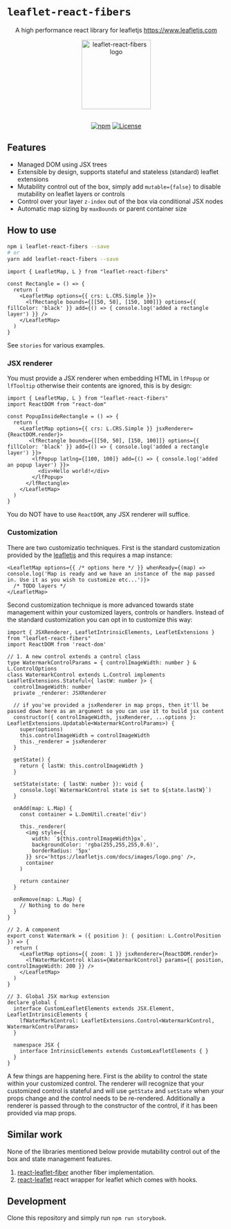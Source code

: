 `leaflet-react-fibers`
=====================

<div align="center">

A high performance react library for leafletjs https://www.leafletjs.com

<img src="/assets/leaflet-react-fibers.png" style="width: 10rem; margin-bottom: 1rem" alt="leaflet-react-fibers logo" />

[![npm](https://img.shields.io/npm/v/leaflet-react-fibers)](https://www.npmjs.com/package/leaflet-react-fibers) [![License](https://img.shields.io/npm/l/leaflet-react-fibers)](https://github.com/chickencoding123/leaflet-react-fibers/blob/main/LICENSE)

</div>

## Features

- Managed DOM using JSX trees
- Extensible by design, supports stateful and stateless (standard) leaflet extensions
- Mutability control out of the box, simply add `mutable={false}` to disable mutability on leaflet layers or controls
- Control over your layer `z-index` out of the box via conditional JSX nodes
- Automatic map sizing by  `maxBounds` or parent container size


## How to use
```sh
npm i leaflet-react-fibers --save
# or
yarn add leaflet-react-fibers --save
```
```tsx
import { LeafletMap, L } from "leaflet-react-fibers"

const Rectangle = () => {
  return (
    <LeafletMap options={{ crs: L.CRS.Simple }}>
      <lfRectangle bounds={[[50, 50], [150, 100]]} options={{ fillColor: 'black' }} add={() => { console.log('added a rectangle layer') }} />
    </LeafletMap>
  )
}
```
See `stories` for various examples.

### JSX renderer
You must provide a JSX renderer when embedding HTML in `lfPopup` or `lfTooltip` otherwise their contents are ignored, this is by design:
```tsx
import { LeafletMap, L } from "leaflet-react-fibers"
import ReactDOM from "react-dom"

const PopupInsideRectangle = () => {
  return (
    <LeafletMap options={{ crs: L.CRS.Simple }} jsxRenderer={ReactDOM.render}>
       <lfRectangle bounds={[[50, 50], [150, 100]]} options={{ fillColor: 'black' }} add={() => { console.log('added a rectangle layer') }}>
        <lfPopup latlng={[100, 100]} add={() => { console.log('added an popup layer') }}>
          <div>Hello world!</div>
        </lfPopup>
      </lfRectangle>
    </LeafletMap>
  )
}
```
You do NOT have to use `ReactDOM`, any JSX renderer will suffice. 


### Customization
There are two customizatio techniques. First is the standard customization provided by the [leafletjs](https://www.leafletjs.com) and this requires a  map instance:
```tsx
<LeafletMap options={{ /* options here */ }} whenReady={(map) => console.log('Map is ready and we have an instance of the map passed in. Use it as you wish to customize etc...')}>
  /* TODO layers */
</LeafletMap>
```

Second customization technique is more advanced towards state management within your customized layers, controls or handlers. Instead of the standard customization you can opt in to customize this way:

```tsx
import { JSXRenderer, LeafletIntrinsicElements, LeafletExtensions } from "leaflet-react-fibers"
import ReactDOM from 'react-dom'

// 1. A new control extends a control class
type WatermarkControlParams = { controlImageWidth: number } & L.ControlOptions
class WatermarkControl extends L.Control implements LeafletExtensions.Stateful<{ lastW: number }> {
  controlImageWidth: number
  private _renderer: JSXRenderer

  // if you've provided a jsxRenderer in map props, then it'll be passed down here as an argument so you can use it to build jsx content
  constructor({ controlImageWidth, jsxRenderer, ...options }: LeafletExtensions.Updatable<WatermarkControlParams>) {
    super(options)
    this.controlImageWidth = controlImageWidth
    this._renderer = jsxRenderer
  }

  getState() {
    return { lastW: this.controlImageWidth }
  }

  setState(state: { lastW: number }): void {
    console.log(`WatermarkControl state is set to ${state.lastW}`)
  }

  onAdd(map: L.Map) {
    const container = L.DomUtil.create('div')

    this._renderer(
      <img style={{
        width: `${this.controlImageWidth}px`,
        backgroundColor: 'rgba(255,255,255,0.6)',
        borderRadius: '5px'
      }} src='https://leafletjs.com/docs/images/logo.png' />,
      container
    )

    return container
  }

  onRemove(map: L.Map) {
    // Nothing to do here
  }
}

// 2. A component
export const Watermark = ({ position }: { position: L.ControlPosition }) => {
  return (
    <LeafletMap options={{ zoom: 1 }} jsxRenderer={ReactDOM.render}>
      <lfWaterMarkControl klass={WatermarkControl} params={{ position, controlImageWidth: 200 }} />
    </LeafletMap>
  )
}

// 3. Global JSX markup extension
declare global {
  interface CustomLeafletElements extends JSX.Element, LeafletIntrinsicElements {
    lfWaterMarkControl: LeafletExtensions.Control<WatermarkControl, WatermarkControlParams>
  }

  namespace JSX {
    interface IntrinsicElements extends CustomLeafletElements { }
  }
}
```
A few things are happening here. First is the ability to control the state within your customized control. The renderer will recognize that your customized control is stateful and will use `getState` and `setState` when your props change and the control needs to be re-rendered. Additionally a renderer is passed through to the constructor of the control, if it has been provided via map props. 

## Similar work
None of the libraries mentioned below provide mutability control out of the box and state management features.
1. [react-leaflet-fiber](https://github.com/umar-ahmed/react-leaflet-fiber) another fiber implementation.
2. [react-leaflet](https://github.com/PaulLeCam/react-leaflet) react wrapper for leaflet which comes with hooks.

## Development
Clone this repository and simply run `npm run storybook`.
